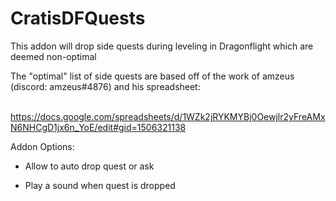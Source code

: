 # CratisDFQuests
This addon will drop side quests during leveling in Dragonflight which are deemed non-optimal


The "optimal" list of side quests are based off of the work of amzeus (discord: amzeus#4876) and his spreadsheet:

 
https://docs.google.com/spreadsheets/d/1WZk2jRYKMYBj0Oewjlr2yFreAMxN6NHCgD1jx6n_YoE/edit#gid=1506321138


Addon Options:

- Allow to auto drop quest or ask 

- Play a sound when quest is dropped
